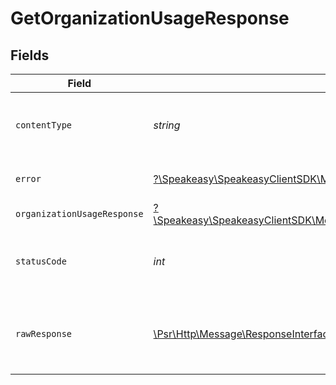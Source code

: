 # GetOrganizationUsageResponse


## Fields

| Field                                                                                                                      | Type                                                                                                                       | Required                                                                                                                   | Description                                                                                                                |
| -------------------------------------------------------------------------------------------------------------------------- | -------------------------------------------------------------------------------------------------------------------------- | -------------------------------------------------------------------------------------------------------------------------- | -------------------------------------------------------------------------------------------------------------------------- |
| `contentType`                                                                                                              | *string*                                                                                                                   | :heavy_check_mark:                                                                                                         | HTTP response content type for this operation                                                                              |
| `error`                                                                                                                    | [?\Speakeasy\SpeakeasyClientSDK\Models\Shared\Error](../../Models/Shared/Error.md)                                         | :heavy_minus_sign:                                                                                                         | Default error response                                                                                                     |
| `organizationUsageResponse`                                                                                                | [?\Speakeasy\SpeakeasyClientSDK\Models\Shared\OrganizationUsageResponse](../../Models/Shared/OrganizationUsageResponse.md) | :heavy_minus_sign:                                                                                                         | OK                                                                                                                         |
| `statusCode`                                                                                                               | *int*                                                                                                                      | :heavy_check_mark:                                                                                                         | HTTP response status code for this operation                                                                               |
| `rawResponse`                                                                                                              | [\Psr\Http\Message\ResponseInterface](https://www.php-fig.org/psr/psr-7/#33-psrhttpmessageresponseinterface)               | :heavy_check_mark:                                                                                                         | Raw HTTP response; suitable for custom response parsing                                                                    |